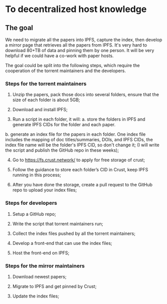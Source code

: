 # To decentralized host knowledge

## The goal

We need to migrate all the papers into IPFS, capture the index, then develop a mirror page that retrieves all the papers from IPFS. It's very hard to download 80+TB of data and pinning them by one person. It will be very helpful if we could have a co-work with paper hosts.

The goal could be split into the following steps, which require the cooperation of the torrent maintainers and the developers.

### Steps for the torrent maintainers

1. Unzip the papers, pack those docs into several folders, ensure that the size of each folder is about 5GB;

2. Download and install IPFS;

3. Run a script in each folder, it will:
  a. store the folders in IPFS and generate IPFS CIDs for the folder and each paper.
  
  b. generate an index file for the papers in each folder. One index file includes the mapping of doc titles/summaries, DOIs, and IPFS CIDs, the index file name will be the folder's IPFS CID, so don't change it; (I will write the script and publish the GitHub repo in these weeks);

4. Go to https://fs.crust.network/ to apply for free storage of crust;

5. Follow the guidance to store each folder’s CID in Crust, keep IPFS running in this process;

6. After you have done the storage, create a pull request to the GitHub repo to upload your index files;

### Steps for developers

1. Setup a GitHub repo;

2. Write the script that torrent maintainers run;

3. Collect the index files pushed by all the torrent maintainers;

4. Develop a front-end that can use the index files;

5. Host the front-end on IPFS;

### Steps for the mirror maintainers

1. Download newest papers;

2. Migrate to IPFS and get pinned by Crust;

3. Update the index files;
